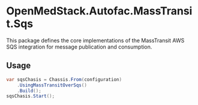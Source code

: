 # OpenMedStack.Autofac.MassTransit.Sqs

This package defines the core implementations of the MassTransit AWS SQS integration for message publication and consumption.

## Usage

```csharp
var sqsChasis = Chassis.From(configuration)
    .UsingMassTransitOverSqs()
    .Build();
sqsChasis.Start();
```
